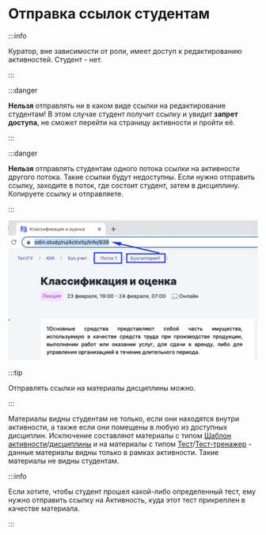 # Отправка ссылок студентам

:::info

Куратор, вне зависимости от роли, имеет доступ к редактированию активностей. Студент - нет.

:::

:::danger

**Нельзя** отправлять ни в каком виде ссылки на редактирование студентам! В этом случае студент получит ссылку и увидит **запрет доступа**, не сможет перейти на страницу активности и пройти её.

:::

:::danger

**Нельзя** отправлять студентам одного потока ссылки на активности другого потока. Такие ссылки будут недоступны. Если нужно отправить ссылку, заходите в поток, где состоит студент, затем в дисциплину. Копируете ссылку и отправляете.

:::

![](<../../.gitbook/assets/image (170).png>)

:::tip 

Отправлять ссылки на материалы дисциплины можно.

:::

Материалы видны студентам не только, если они находятся внутри активности, а также если они помещены в любую из доступных дисциплин. Исключение составляют материалы с типом [Шаблон активности](../../servisy/biblioteka/materialy/shablon-aktivnosti.md)/[дисциплины](../../struktura/disciplina/shablon-discipliny.md) и на материалы с типом [Тест](../../servisy/biblioteka/materialy/test/)/[Тест-тренажер](../../servisy/biblioteka/materialy/test-trenazher.md) - данные материалы видны только в рамках активности. Такие материалы не видны студентам.

:::info

Если хотите, чтобы студент прошел какой-либо определенный тест, ему нужно отправить ссылку на Активность, куда этот тест прикреплен в качестве материала.

:::

